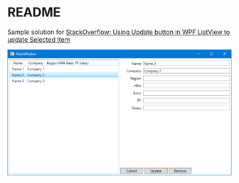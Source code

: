 # README

Sample solution for [StackOverflow: Using Update button in WPF ListView to update Selected Item](https://stackoverflow.com/questions/70882744/using-update-button-in-wpf-listview-to-update-selected-item)

![Screenshot](assets/screenshot.png)
